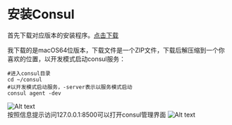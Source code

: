# 安装Consul

首先下载对应版本的安装程序。[点击下载](https://www.consul.io/downloads.html)  

我下载的是macOS64位版本，下载文件是一个ZIP文件，下载后解压缩到一个你喜欢的位置，以开发模式启动consul服务：

```shell
#进入consul目录
cd ~/consul
#以开发模式启动服务，-server表示以服务模式启动
consul agent -dev
```

![Alt text](http://static.bluersw.com/images/spring-cloud-consul-client-05.png)  
按照信息提示访问127.0.0.1:8500可以打开consul管理界面
![Alt text](http://static.bluersw.com/images/spring-cloud-consul-client-06.png)  
